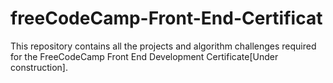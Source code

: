 # freeCodeCamp-Front-End-Certificat
This repository contains all the projects and algorithm challenges required for the FreeCodeCamp Front End Development Certificate[Under construction].
